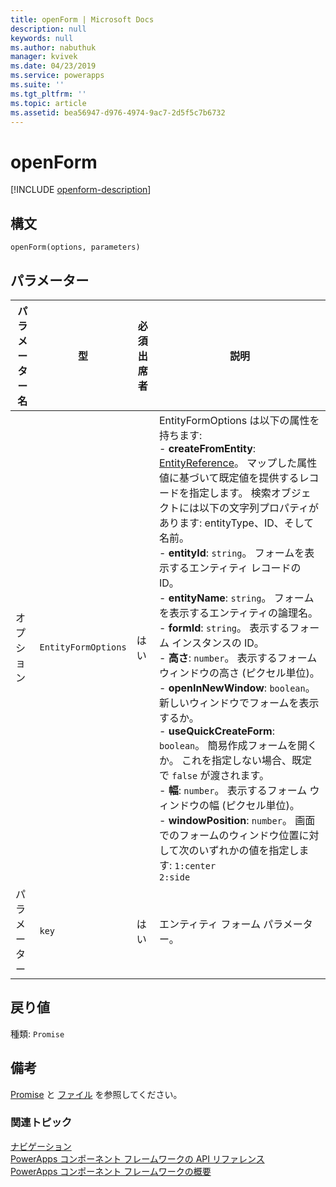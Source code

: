 ```yaml
---
title: openForm | Microsoft Docs
description: null
keywords: null
ms.author: nabuthuk
manager: kvivek
ms.date: 04/23/2019
ms.service: powerapps
ms.suite: ''
ms.tgt_pltfrm: ''
ms.topic: article
ms.assetid: bea56947-d976-4974-9ac7-2d5f5c7b6732
---
```


# <a name="openform"></a>openForm

[!INCLUDE [openform-description](includes/openform-description.md)]

## <a name="syntax"></a>構文

`openForm(options, parameters)`

## <a name="parameters"></a>パラメーター

| パラメーター名|型|必須出席者|説明|
| ------------- |----|--------|-----------|
|オプション|`EntityFormOptions`|はい|EntityFormOptions は以下の属性を持ちます:<br/>- **createFromEntity**: [EntityReference](../entityreference.md)。 マップした属性値に基づいて既定値を提供するレコードを指定します。 検索オブジェクトには以下の文字列プロパティがあります: entityType、ID、そして名前。 <br/>- **entityId**: `string`。 フォームを表示するエンティティ レコードの ID。<br/>- **entityName**: `string`。 フォームを表示するエンティティの論理名。<br/>- **formId**: `string`。 表示するフォーム インスタンスの ID。<br/>- **高さ**: `number`。 表示するフォーム ウィンドウの高さ (ピクセル単位)。<br/>- **openInNewWindow**: `boolean`。 新しいウィンドウでフォームを表示するか。<br/>- **useQuickCreateForm**: `boolean`。 簡易作成フォームを開くか。 これを指定しない場合、既定で `false` が渡されます。<br/>- **幅**: `number`。 表示するフォーム ウィンドウの幅 (ピクセル単位)。<br/>- **windowPosition**: `number`。 画面でのフォームのウィンドウ位置に対して次のいずれかの値を指定します: `1:center` <br/> `2:side`|
|パラメーター|`key`|はい|エンティティ フォーム パラメーター。|

## <a name="return-value"></a>戻り値

種類: `Promise`

## <a name="remarks"></a>備考

[Promise](https://developer.mozilla.org/docs/Web/JavaScript/Reference/Global_Objects/Promise) と [ファイル](https://developer.mozilla.org/docs/Web/API/File) を参照してください。


### <a name="related-topics"></a>関連トピック

[ナビゲーション](../navigation.md)<br/>
[PowerApps コンポーネント フレームワークの API リファレンス](../../reference/index.md)<br/>
[PowerApps コンポーネント フレームワークの概要](../../overview.md)